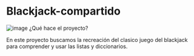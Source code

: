 # Blackjack-compartido
![image](https://user-images.githubusercontent.com/115074751/203933912-ea2541fb-ef2a-47b4-a8a2-681170b45df2.png)
¿Qué hace el proyecto?

En este proyecto buscamos la recreación del clasico juego del blackjack para comprender y usar las listas y diccionarios.

